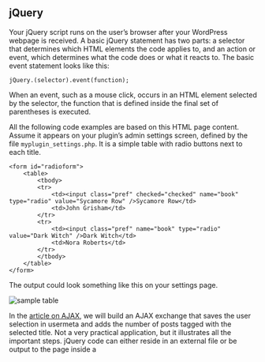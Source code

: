 jQuery
------

Your jQuery script runs on the user’s browser after your WordPress webpage is received. A basic jQuery statement has two parts: a selector that determines which HTML elements the code applies to, and an action or event, which determines what the code does or what it reacts to. The basic event statement looks like this:

    jQuery.(selector).event(function);

When an event, such as a mouse click, occurs in an HTML element selected by the selector, the function that is defined inside the final set of parentheses is executed.

All the following code examples are based on this HTML page content. Assume it appears on your plugin’s admin settings screen, defined by the file `myplugin_settings.php`. It is a simple table with radio buttons next to each title.

    <form id="radioform">
    	<table>
    		<tbody>
    		<tr>
    			<td><input class="pref" checked="checked" name="book" type="radio" value="Sycamore Row" />Sycamore Row</td>
    			<td>John Grisham</td>
    		</tr>
    		<tr>
    			<td><input class="pref" name="book" type="radio" value="Dark Witch" />Dark Witch</td>
    			<td>Nora Roberts</td>
    		</tr>
    		</tbody>
    	</table>
    </form>

The output could look something like this on your settings page.

![sample table](https://i3.wp.com/make.wordpress.org/docs/files/2013/11/pdh-ajax-example.png)

In the [article on AJAX](https://developer.wordpress.org/plugin/javascript/ajax/ "AJAX"), we will build an AJAX exchange that saves the user selection in usermeta and adds the number of posts tagged with the selected title. Not a very practical application, but it illustrates all the important steps. jQuery code can either reside in an external file or be output to the page inside a <script> block. We will focus on the external file variation because passing values from PHP requires special attention. The same code can be output to the page if that seems more expedient to you.

The selector is the same form as CSS selectors: ".class" or "#id". There’s many [more forms](http://api.jquery.com/category/selectors/ "jQuery Reference"), but these are the two you will frequently use. In our example, we will use class ".pref". There’s also a slew of possible [events](http://api.jquery.com/category/events/ "jQuery Reference"), one you will likely use a lot is _‘click’_. In our example we will use _‘change’_ to capture a radio button selection. Be aware that jQuery events are often named somewhat differently than those with JavaScript. So far, after we add in an empty anonymous function, our example statement looks like this:

    $.(".pref").change(function(){
    	/*do stuff*/
    });

This code will “do stuff” when any element of the “pref” class changes.

**Note:** This code snippet, and all examples on this page, are for illustrating the use of AJAX. The code is not suitable for production environments because related operations such as [sanitization](https://developer.wordpress.org/plugins/plugin-security/securing-input/ "Handbook Chapter"), [security](https://developer.wordpress.org/plugins/plugin-security/user-capabilities-nonces/#nonces "Handbook Chapter"), [error handling](http://www.sitepoint.com/error-handling-in-php/ "External Site"), and [internationalization](https://developer.wordpress.org/plugins/javascript/internationalization/ "Handbook Chapter") have been intentionally omitted. Be sure to always address these important operations in your production code.